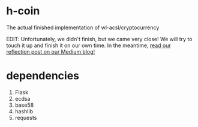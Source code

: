 # h-coin
The actual finished implementation of wl-acsl/cryptocurrency

EDIT: Unfortunately, we didn't finish, but we came very close! We will try to touch it up and finish it on our own time. In the meantime, [read our reflection post on our Medium blog!](https://medium.com/wlhs-cat-club/an-almost-working-cryptocurrency-built-from-scratch-in-24-hours-6ff71626c37e)
# dependencies
1. Flask
2. ecdsa
3. base58
4. hashlib
5. requests
